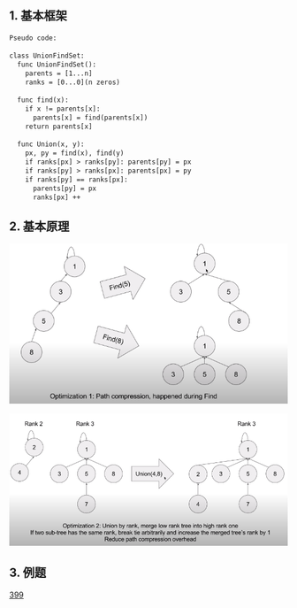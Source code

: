 ## 1. 基本框架

```
Pseudo code:

class UnionFindSet:
  func UnionFindSet():
    parents = [1...n]
    ranks = [0...0](n zeros)
  
  func find(x):
    if x != parents[x]:
      parents[x] = find(parents[x])
    return parents[x]
    
  func Union(x, y):
    px, py = find(x), find(y)
    if ranks[px] > ranks[py]: parents[py] = px
    if ranks[py] > ranks[px]: parents[px] = py
    if ranks[py] == ranks[px]:
      parents[py] = px
      ranks[px] ++
```

## 2. 基本原理

![](./assets/001.PNG)  

![](./assets/002.PNG)  

## 3. 例题

[399](https://leetcode.com/problems/evaluate-division/)
